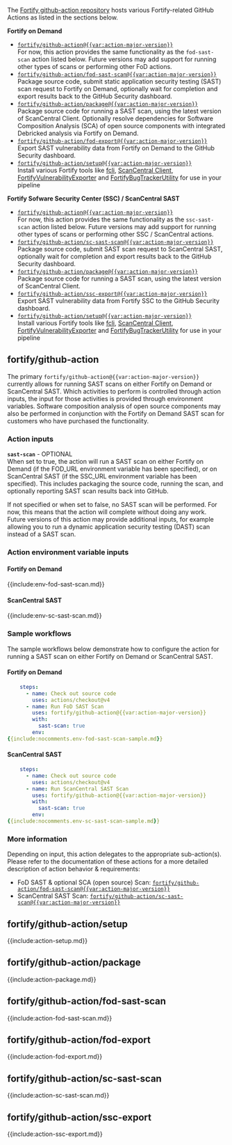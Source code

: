 The [Fortify github-action repository]({{var:repo-url}}) hosts various Fortify-related GitHub Actions as listed in the sections below.

**Fortify on Demand**

* [`fortify/github-action@{{var:action-major-version}}`](#fortify-github-action)  
  For now, this action provides the same functionality as the `fod-sast-scan` action listed below. Future versions may add support for running other types of scans or performing other FoD actions.
* [`fortify/github-action/fod-sast-scan@{{var:action-major-version}}`](#fortify-github-action-fod-sast-scan)  
  Package source code, submit static application security testing (SAST) scan request to Fortify on Demand, optionally wait for completion and export results back to the GitHub Security dashboard.
* [`fortify/github-action/package@{{var:action-major-version}}`](#fortify-github-action-package)  
  Package source code for running a SAST scan, using the latest version of ScanCentral Client. Optionally resolve dependencies for Software Composition Analysis (SCA) of open source components with integrated Debricked analysis via Fortify on Demand.
* [`fortify/github-action/fod-export@{{var:action-major-version}}`](#fortify-github-action-fod-export)  
  Export SAST vulnerability data from Fortify on Demand to the GitHub Security dashboard.
* [`fortify/github-action/setup@{{var:action-major-version}}`](#fortify-github-action-setup)  
  Install various Fortify tools like [fcli](https://github.com/fortify/fcli), [ScanCentral Client]({{var:sc-client-doc-base-url}}#A_Clients.htm), [FortifyVulnerabilityExporter](https://github.com/fortify/FortifyVulnerabilityExporter) and [FortifyBugTrackerUtility](https://github.com/fortify-ps/FortifyBugTrackerUtility) for use in your pipeline
  
**Fortify Sofware Security Center (SSC) / ScanCentral SAST**

* [`fortify/github-action@{{var:action-major-version}}`](#fortify-github-action)  
  For now, this action provides the same functionality as the `ssc-sast-scan` action listed below. Future versions may add support for running other types of scans or performing other SSC / ScanCentral actions.
* [`fortify/github-action/sc-sast-scan@{{var:action-major-version}}`](#fortify-github-action-sc-sast-scan)  
  Package source code, submit SAST scan request to ScanCentral SAST, optionally wait for completion and export results back to the GitHub Security dashboard.
* [`fortify/github-action/package@{{var:action-major-version}}`](#fortify-github-action-package)  
  Package source code for running a SAST scan, using the latest version of ScanCentral Client.
* [`fortify/github-action/ssc-export@{{var:action-major-version}}`](#fortify-github-action-ssc-export)  
  Export SAST vulnerability data from Fortify SSC to the GitHub Security dashboard.
* [`fortify/github-action/setup@{{var:action-major-version}}`](#fortify-github-action-setup)  
  Install various Fortify tools like [fcli](https://github.com/fortify/fcli), [ScanCentral Client]({{var:sc-client-doc-base-url}}#A_Clients.htm), [FortifyVulnerabilityExporter](https://github.com/fortify/FortifyVulnerabilityExporter) and [FortifyBugTrackerUtility](https://github.com/fortify-ps/FortifyBugTrackerUtility) for use in your pipeline

<a name="fortify-github-action"></a>

## fortify/github-action

The primary `fortify/github-action@{{var:action-major-version}}` currently allows for running SAST scans on either Fortify on Demand or ScanCentral SAST.  Which activities to perform is controlled through action inputs, the input for those activities is provided through environment variables.  Software composition analysis of open source components may also be performed in conjunction with the Fortify on Demand SAST scan for customers who have purchased the functionality.

### Action inputs

**`sast-scan`** - OPTIONAL    
When set to true, the action will run a SAST scan on either Fortify on Demand (if the FOD_URL environment variable has been specified), or on ScanCentral SAST (if the SSC_URL environment variable has been specified). This includes packaging the source code, running the scan, and optionally reporting SAST scan results back into GitHub. 

If not specified or when set to false, no SAST scan will be performed. For now, this means that the action will complete without doing any work. Future versions of this action may provide additional inputs, for example allowing you to run a dynamic application security testing (DAST) scan instead of a SAST scan.

### Action environment variable inputs

#### Fortify on Demand

{{include:env-fod-sast-scan.md}}

#### ScanCentral SAST

{{include:env-sc-sast-scan.md}}

### Sample workflows

The sample workflows below demonstrate how to configure the action for running a SAST scan on either Fortify on Demand or ScanCentral SAST.

#### Fortify on Demand

```yaml
    steps:    
      - name: Check out source code
        uses: actions/checkout@v4  
      - name: Run FoD SAST Scan
        uses: fortify/github-action@{{var:action-major-version}}
        with:
          sast-scan: true
        env:
{{include:nocomments.env-fod-sast-scan-sample.md}}
```

#### ScanCentral SAST

```yaml
    steps:    
      - name: Check out source code
        uses: actions/checkout@v4  
      - name: Run ScanCentral SAST Scan
        uses: fortify/github-action@{{var:action-major-version}}
        with:
          sast-scan: true
        env:
{{include:nocomments.env-sc-sast-scan-sample.md}}
```

### More information

Depending on input, this action delegates to the appropriate sub-action(s). Please refer to the documentation of these actions for a more detailed description of action behavior & requirements:

* FoD SAST & optional SCA (open source) Scan: [`fortify/github-action/fod-sast-scan@{{var:action-major-version}}`](#fortify-github-action-fod-sast-scan)
* ScanCentral SAST Scan: [`fortify/github-action/sc-sast-scan@{{var:action-major-version}}`](#fortify-github-action-sc-sast-scan)


<a name="fortify-github-action-setup"></a>

## fortify/github-action/setup

{{include:action-setup.md}}


<a name="fortify-github-action-package"></a>

## fortify/github-action/package

{{include:action-package.md}}


<a name="fortify-github-action-fod-sast-scan"></a>

## fortify/github-action/fod-sast-scan

{{include:action-fod-sast-scan.md}}


<a name="fortify-github-action-fod-export"></a>

## fortify/github-action/fod-export

{{include:action-fod-export.md}}


<a name="fortify-github-action-sc-sast-scan"></a>

## fortify/github-action/sc-sast-scan

{{include:action-sc-sast-scan.md}}


<a name="fortify-github-action-ssc-export"></a>

## fortify/github-action/ssc-export

{{include:action-ssc-export.md}}
